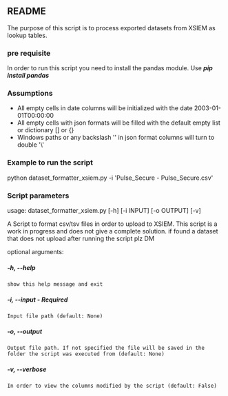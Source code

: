 ## README
The purpose of this script is to process exported datasets from XSIEM as lookup tables.

### pre requisite
In order to run this script you need to install the pandas module. 
Use ***pip install pandas***

### Assumptions
* All empty cells in date columns will be initialized with the date 2003-01-01T00:00:00
* All empty cells with json formats will be filled with the default empty list or dictionary [] or {}
* Windows paths or any backslash '\' in json format columns will turn to double '\\' 

### Example to run the script 
python dataset_formatter_xsiem.py -i 'Pulse_Secure - Pulse_Secure.csv'

### Script parameters 
usage: dataset_formatter_xsiem.py [-h] [-i INPUT] [-o OUTPUT] [-v]

A Script to format csv/tsv files in order to upload to XSIEM. This script is a work in progress and does not give a complete solution. if found a dataset that does not upload after running the script plz DM

optional arguments:
##### -h, --help 
    show this help message and exit
##### -i, --input - Required
    Input file path (default: None)
##### -o, --output
    Output file path. If not specified the file will be saved in the folder the script was executed from (default: None)
##### -v, --verbose
    In order to view the columns modified by the script (default: False)
